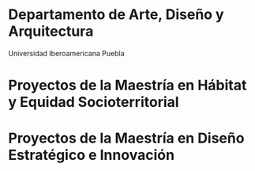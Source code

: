 # Departamento de Arte, Diseño y Arquitectura
Universidad Iberoamericana Puebla
# Proyectos de la Maestría en Hábitat y Equidad Socioterritorial
# Proyectos de la Maestría en Diseño Estratégico e Innovación
